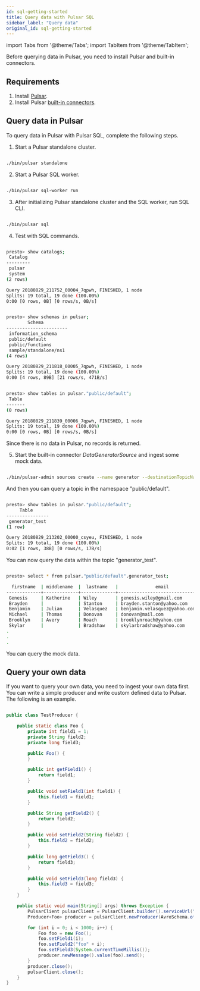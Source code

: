 ```yaml
---
id: sql-getting-started
title: Query data with Pulsar SQL
sidebar_label: "Query data"
original_id: sql-getting-started
---
```


import Tabs from '@theme/Tabs';
import TabItem from '@theme/TabItem';


Before querying data in Pulsar, you need to install Pulsar and built-in connectors. 

## Requirements
1. Install [Pulsar](getting-started-standalone.md#install-pulsar-standalone).
2. Install Pulsar [built-in connectors](getting-started-standalone.md#install-builtin-connectors-optional).

## Query data in Pulsar
To query data in Pulsar with Pulsar SQL, complete the following steps.

1. Start a Pulsar standalone cluster.

```bash

./bin/pulsar standalone

```

2. Start a Pulsar SQL worker.

```bash

./bin/pulsar sql-worker run

```

3. After initializing Pulsar standalone cluster and the SQL worker, run SQL CLI.

```bash

./bin/pulsar sql

```

4. Test with SQL commands.

```bash

presto> show catalogs;
 Catalog 
---------
 pulsar  
 system  
(2 rows)

Query 20180829_211752_00004_7qpwh, FINISHED, 1 node
Splits: 19 total, 19 done (100.00%)
0:00 [0 rows, 0B] [0 rows/s, 0B/s]


presto> show schemas in pulsar;
        Schema         
-----------------------
 information_schema    
 public/default        
 public/functions      
 sample/standalone/ns1 
(4 rows)

Query 20180829_211818_00005_7qpwh, FINISHED, 1 node
Splits: 19 total, 19 done (100.00%)
0:00 [4 rows, 89B] [21 rows/s, 471B/s]


presto> show tables in pulsar."public/default";
 Table 
-------
(0 rows)

Query 20180829_211839_00006_7qpwh, FINISHED, 1 node
Splits: 19 total, 19 done (100.00%)
0:00 [0 rows, 0B] [0 rows/s, 0B/s]

```

Since there is no data in Pulsar, no records is returned. 

5. Start the built-in connector _DataGeneratorSource_ and ingest some mock data.

```bash

./bin/pulsar-admin sources create --name generator --destinationTopicName generator_test --source-type data-generator

```

And then you can query a topic in the namespace "public/default".

```bash

presto> show tables in pulsar."public/default";
     Table      
----------------
 generator_test 
(1 row)

Query 20180829_213202_00000_csyeu, FINISHED, 1 node
Splits: 19 total, 19 done (100.00%)
0:02 [1 rows, 38B] [0 rows/s, 17B/s]

```

You can now query the data within the topic "generator_test".

```bash

presto> select * from pulsar."public/default".generator_test;

  firstname  | middlename  |  lastname   |              email               |   username   | password | telephonenumber | age |                 companyemail                  | nationalidentitycardnumber | 
-------------+-------------+-------------+----------------------------------+--------------+----------+-----------------+-----+-----------------------------------------------+----------------------------+
 Genesis     | Katherine   | Wiley       | genesis.wiley@gmail.com          | genesisw     | y9D2dtU3 | 959-197-1860    |  71 | genesis.wiley@interdemconsulting.eu           | 880-58-9247                |   
 Brayden     |             | Stanton     | brayden.stanton@yahoo.com        | braydens     | ZnjmhXik | 220-027-867     |  81 | brayden.stanton@supermemo.eu                  | 604-60-7069                |   
 Benjamin    | Julian      | Velasquez   | benjamin.velasquez@yahoo.com     | benjaminv    | 8Bc7m3eb | 298-377-0062    |  21 | benjamin.velasquez@hostesltd.biz              | 213-32-5882                |   
 Michael     | Thomas      | Donovan     | donovan@mail.com                 | michaeld     | OqBm9MLs | 078-134-4685    |  55 | michael.donovan@memortech.eu                  | 443-30-3442                |   
 Brooklyn    | Avery       | Roach       | brooklynroach@yahoo.com          | broach       | IxtBLafO | 387-786-2998    |  68 | brooklyn.roach@warst.biz                      | 085-88-3973                |   
 Skylar      |             | Bradshaw    | skylarbradshaw@yahoo.com         | skylarb      | p6eC6cKy | 210-872-608     |  96 | skylar.bradshaw@flyhigh.eu                    | 453-46-0334                |    
.
.
.

```

You can query the mock data.

## Query your own data
If you want to query your own data, you need to ingest your own data first. You can write a simple producer and write custom defined data to Pulsar. The following is an example. 

```java

public class TestProducer {

    public static class Foo {
        private int field1 = 1;
        private String field2;
        private long field3;

        public Foo() {
        }

        public int getField1() {
            return field1;
        }

        public void setField1(int field1) {
            this.field1 = field1;
        }

        public String getField2() {
            return field2;
        }

        public void setField2(String field2) {
            this.field2 = field2;
        }

        public long getField3() {
            return field3;
        }

        public void setField3(long field3) {
            this.field3 = field3;
        }
    }

    public static void main(String[] args) throws Exception {
        PulsarClient pulsarClient = PulsarClient.builder().serviceUrl("pulsar://localhost:6650").build();
        Producer<Foo> producer = pulsarClient.newProducer(AvroSchema.of(Foo.class)).topic("test_topic").create();

        for (int i = 0; i < 1000; i++) {
            Foo foo = new Foo();
            foo.setField1(i);
            foo.setField2("foo" + i);
            foo.setField3(System.currentTimeMillis());
            producer.newMessage().value(foo).send();
        }
        producer.close();
        pulsarClient.close();
    }
}

```
